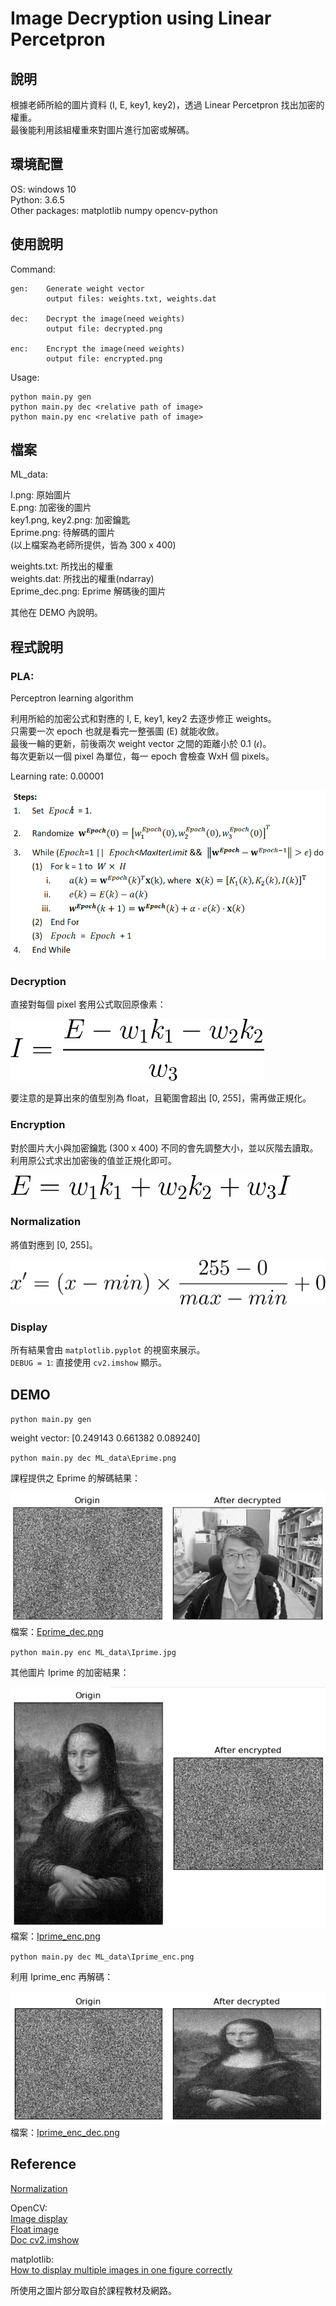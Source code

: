 # Image Decryption using Linear Percetpron

## 說明

根據老師所給的圖片資料 (I, E, key1, key2)，透過 Linear Percetpron 找出加密的權重。  
最後能利用該組權重來對圖片進行加密或解碼。

## 環境配置

OS: windows 10  
Python: 3.6.5  
Other packages: matplotlib numpy opencv-python

## 使用說明

Command:
```
gen:    Generate weight vector
        output files: weights.txt, weights.dat

dec:    Decrypt the image(need weights)
        output file: decrypted.png

enc:    Encrypt the image(need weights)
        output file: encrypted.png
```

Usage:
```
python main.py gen
python main.py dec <relative path of image>
python main.py enc <relative path of image>
```

## 檔案

ML_data:

I.png: 原始圖片  
E.png: 加密後的圖片  
key1.png, key2.png: 加密鑰匙  
Eprime.png: 待解碼的圖片  
(以上檔案為老師所提供，皆為 300 x 400)

weights.txt: 所找出的權重  
weights.dat: 所找出的權重(ndarray)  
Eprime_dec.png: Eprime 解碼後的圖片

其他在 DEMO 內說明。

## 程式說明

### PLA:  
Perceptron learning algorithm  

利用所給的加密公式和對應的 I, E, key1, key2 去逐步修正 weights。  
只需要一次 epoch 也就是看完一整張圖 (E) 就能收斂。  
最後一輪的更新，前後兩次 weight vector 之間的距離小於 0.1 (𝜖)。  
每次更新以一個 pixel 為單位，每一 epoch 會檢查 WxH 個 pixels。  

Learning rate: 0.00001  

![algo](img/algo.png)

### Decryption

直接對每個 pixel 套用公式取回原像素：

![decrypt](img/de_img.png)

要注意的是算出來的值型別為 float，且範圍會超出 [0, 255]，需再做正規化。

### Encryption

對於圖片大小與加密鑰匙 (300 x 400) 不同的會先調整大小，並以灰階去讀取。  
利用原公式求出加密後的值並正規化即可。

![encrypt](img/en_img.png)

### Normalization

將值對應到 [0, 255]。

![normalization](img/normalize.png)

### Display

所有結果會由 `matplotlib.pyplot` 的視窗來展示。  
`DEBUG = 1`: 直接使用 `cv2.imshow` 顯示。

## DEMO

`python main.py gen`  

weight vector: [0.249143 0.661382 0.089240]

`python main.py dec ML_data\Eprime.png`  

課程提供之 Eprime 的解碼結果：  

![de1](img/de1.png)  
檔案：[Eprime_dec.png](ML_data/Eprime_dec.png)

`python main.py enc ML_data\Iprime.jpg`  

其他圖片 Iprime 的加密結果：  

![en1](img/en1.png)  
檔案：[Iprime_enc.png](ML_data/Iprime_enc.png)

`python main.py dec ML_data\Iprime_enc.png`  

利用 Iprime_enc 再解碼：  

![de2](img/de2.png)  
檔案：[Iprime_enc_dec.png](ML_data/Iprime_enc_dec.png)

## Reference

[Normalization](https://en.wikipedia.org/wiki/Normalization_(image_processing))

OpenCV:  
[Image display](https://docs.opencv.org/3.0-beta/doc/py_tutorials/py_gui/py_image_display/py_image_display.html)  
[Float image](https://stackoverflow.com/questions/48331211/how-to-use-cv2-imshow-correctly-for-the-float-image-returned-by-cv2-distancet)  
[Doc cv2.imshow](https://docs.opencv.org/3.1.0/d7/dfc/group__highgui.html#ga453d42fe4cb60e5723281a89973ee563)

matplotlib:  
[How to display multiple images in one figure correctly](https://stackoverflow.com/questions/46615554/how-to-display-multiple-images-in-one-figure-correctly) 

所使用之圖片部分取自於課程教材及網路。